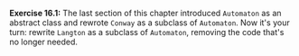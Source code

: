 **Exercise 16.1:**
The last section of this chapter introduced `Automaton` as an abstract class and rewrote `Conway` as a subclass of `Automaton`. Now it's your turn: rewrite `Langton` as a subclass of `Automaton`, removing the code that's no longer needed.
